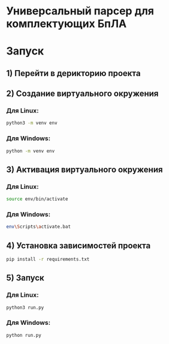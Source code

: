 # Универсальный парсер для комплектующих БпЛА

# Запуск
## 1) Перейти в дерикторию проекта

## 2) Создание виртуального окружения
### Для Linux:
```bash
python3 -m venv env
```
### Для Windows:
```bash
python -m venv env
```

## 3) Активация виртуального окружения
### Для Linux:
```bash
source env/bin/activate
```
### Для Windows:
```bash
env\Scripts\activate.bat
```

## 4) Установка зависимостей проекта
```bash
pip install -r requirements.txt
```
## 5) Запуск
### Для Linux:
```bash
python3 run.py
```
### Для Windows:
```bash
python run.py
```

